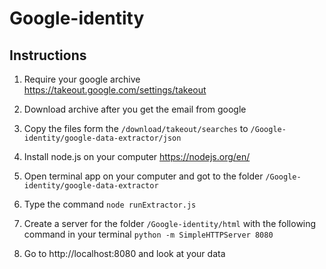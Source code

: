# Google-identity

## Instructions

1. Require your google archive 
https://takeout.google.com/settings/takeout
2. Download archive after you get the email from google
3. Copy the files form the `/download/takeout/searches` to `/Google-identity/google-data-extractor/json` 

4. Install node.js on your computer 
https://nodejs.org/en/

5. Open terminal app on your computer and got to the folder `/Google-identity/google-data-extractor`
6. Type the command `node runExtractor.js`

7. Create a server for the folder `/Google-identity/html` with the following command in your terminal `python -m SimpleHTTPServer 8080` 

8. Go to http://localhost:8080 and look at your data